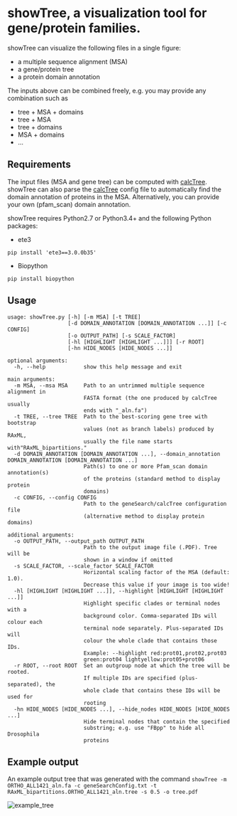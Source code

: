 showTree, a visualization tool for gene/protein families.
=========

showTree can visualize the following files in a single figure:
- a multiple sequence alignment (MSA)
- a gene/protein tree
- a protein domain annotation


The inputs above can be combined freely, e.g. you may provide any combination 
such as
- tree + MSA + domains
- tree + MSA
- tree + domains
- MSA + domains
- ...



Requirements
------------

The input files (MSA and gene tree) can be computed with [calcTree](https://ebbgit.uni-muenster.de/ckeme_01/geneSearch/wikis/calcTree).
showTree can also parse the [calcTree](https://ebbgit.uni-muenster.de/ckeme_01/geneSearch/wikis/calcTree)
config file to automatically find the domain annotation of proteins in the MSA.
Alternatively, you can provide your own (pfam_scan) domain annotation.


showTree requires Python2.7 or Python3.4+ and the following Python packages:
- ete3

`pip install 'ete3==3.0.0b35'`
- Biopython

`pip install biopython`


Usage
------------

```
usage: showTree.py [-h] [-m MSA] [-t TREE]
                   [-d DOMAIN_ANNOTATION [DOMAIN_ANNOTATION ...]] [-c CONFIG]
                   [-o OUTPUT_PATH] [-s SCALE_FACTOR]
                   [-hl [HIGHLIGHT [HIGHLIGHT ...]]] [-r ROOT]
                   [-hn HIDE_NODES [HIDE_NODES ...]]

optional arguments:
  -h, --help            show this help message and exit

main arguments:
  -m MSA, --msa MSA     Path to an untrimmed multiple sequence alignment in
                        FASTA format (the one produced by calcTree usually
                        ends with "_aln.fa")
  -t TREE, --tree TREE  Path to the best-scoring gene tree with bootstrap
                        values (not as branch labels) produced by RAxML,
                        usually the file name starts with"RAxML_bipartitions."
  -d DOMAIN_ANNOTATION [DOMAIN_ANNOTATION ...], --domain_annotation DOMAIN_ANNOTATION [DOMAIN_ANNOTATION ...]
                        Path(s) to one or more Pfam_scan domain annotation(s)
                        of the proteins (standard method to display protein
                        domains)
  -c CONFIG, --config CONFIG
                        Path to the geneSearch/calcTree configuration file
                        (alternative method to display protein domains)

additional arguments:
  -o OUTPUT_PATH, --output_path OUTPUT_PATH
                        Path to the output image file (.PDF). Tree will be
                        shown in a window if omitted
  -s SCALE_FACTOR, --scale_factor SCALE_FACTOR
                        Horizontal scaling factor of the MSA (default: 1.0).
                        Decrease this value if your image is too wide!
  -hl [HIGHLIGHT [HIGHLIGHT ...]], --highlight [HIGHLIGHT [HIGHLIGHT ...]]
                        Highlight specific clades or terminal nodes with a
                        background color. Comma-separated IDs will colour each
                        terminal node separately. Plus-separated IDs will
                        colour the whole clade that contains those IDs.
                        Example: --highlight red:prot01,prot02,prot03
                        green:prot04 lightyellow:prot05+prot06
  -r ROOT, --root ROOT  Set an outgroup node at which the tree will be rooted.
                        If multiple IDs are specified (plus-separated), the
                        whole clade that contains these IDs will be used for
                        rooting
  -hn HIDE_NODES [HIDE_NODES ...], --hide_nodes HIDE_NODES [HIDE_NODES ...]
                        Hide terminal nodes that contain the specified
                        substring; e.g. use "FBpp" to hide all Drosophila
                        proteins
```

Example output
------------

An example output tree that was generated with the command
`showTree -m ORTHO_ALL1421_aln.fa -c geneSearchConfig.txt -t RAxML_bipartitions.ORTHO_ALL1421_aln.tree -s 0.5 -o tree.pdf`

![example_tree](http://i.imgur.com/k52BxkR.png)
